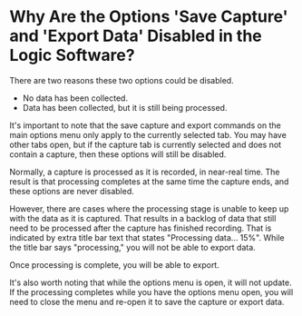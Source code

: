 # Why Are the Options 'Save Capture' and 'Export Data' Disabled in the Logic Software?

There are two reasons these two options could be disabled.

* No data has been collected.
* Data has been collected, but it is still being processed.

It's important to note that the save capture and export commands on the main options menu only apply to the currently selected tab. You may have other tabs open, but if the capture tab is currently selected and does not contain a capture, then these options will still be disabled.

Normally, a capture is processed as it is recorded, in near-real time. The result is that processing completes at the same time the capture ends, and these options are never disabled.

However, there are cases where the processing stage is unable to keep up with the data as it is captured. That results in a backlog of data that still need to be processed after the capture has finished recording. That is indicated by extra title bar text that states "Processing data... 15%". While the title bar says "processing," you will not be able to export data.

Once processing is complete, you will be able to export.

It's also worth noting that while the options menu is open, it will not update. If the processing completes while you have the options menu open, you will need to close the menu and re-open it to save the capture or export data.

